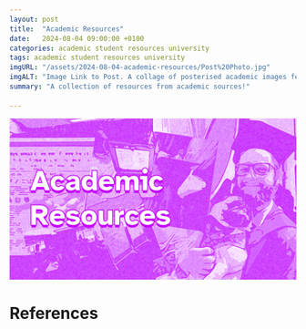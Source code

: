 ```yaml
---
layout: post
title:  "Academic Resources"
date:   2024-08-04 09:00:00 +0100
categories: academic student resources university
tags: academic student resources university
imgURL: "/assets/2024-08-04-academic-resources/Post%20Photo.jpg"
imgALT: "Image Link to Post. A collage of posterised academic images featuring poster presentations and a graduate holding their dog at graduation. Text Reads 'Academic Resources'"
summary: "A collection of resources from academic sources!"

---
```

![Image Link to Post. A collage of posterised academic images featuring poster presentations and a graduate holding their dog at graduation. Text Reads 'Academic Resources'](/assets/2024-08-04-academic-resources/Post%20Photo.jpg "Graduate Collage")



# References

